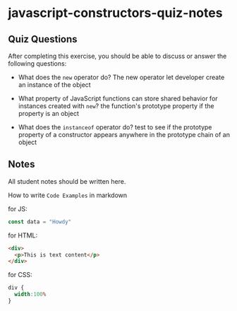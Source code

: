 # javascript-constructors-quiz-notes

## Quiz Questions

After completing this exercise, you should be able to discuss or answer the following questions:

- What does the `new` operator do?
The new operator let developer create an instance of the object

- What property of JavaScript functions can store shared behavior for instances created with `new`?
the function's prototype property if the property is an object

- What does the `instanceof` operator do?
test to see if the prototype property of a constructor appears anywhere in the prototype chain of an object

## Notes

All student notes should be written here.


How to write `Code Examples` in markdown

for JS:
```javascript
const data = "Howdy"
```

for HTML:
```html
<div>
  <p>This is text content</p>
</div>
```

for CSS:
```css
div {
  width:100%
}
```
